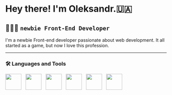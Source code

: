 

# Hey there! I'm Oleksandr.🇺🇦

## 👨🏻‍💻 `newbie Front-End Developer`

I'm a newbie Front-end developer passionate about web development. It all started as a game, but now I love this profession.

<hr/>

### 🛠 Languages and Tools

<img align="left" width="50px" style="padding-right:10px" src="https://cdn.jsdelivr.net/gh/devicons/devicon/icons/html5/html5-original.svg" />
<img align="left" width="50px" style="padding-right:10px" src="https://cdn.jsdelivr.net/gh/devicons/devicon/icons/css3/css3-original.svg" />
<img align="left" width="50px" style="padding-right:10px" src="https://cdn.jsdelivr.net/gh/devicons/devicon/icons/javascript/javascript-original.svg" />
<img align="left" width="50px" style="padding-right:10px" src="https://cdn.jsdelivr.net/gh/devicons/devicon/icons/react/react-original.svg" />
<img align="left" width="50px" style="padding-right:10px" src="https://cdn.jsdelivr.net/gh/devicons/devicon/icons/tailwindcss/tailwindcss-plain.svg" />
<img align="left" width="50px" style="padding-right:10px" src="https://cdn.jsdelivr.net/gh/devicons/devicon/icons/git/git-original.svg"  />
